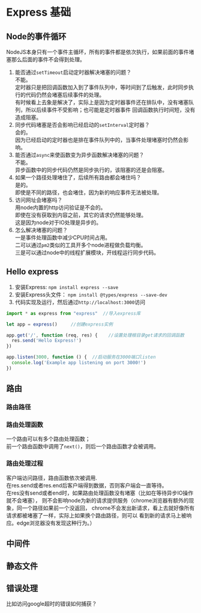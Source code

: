 # Express 基础

## Node的事件循环

NodeJS本身只有一个事件主循环，所有的事件都是依次执行，如果前面的事件堵塞那么后面的事件不会得到处理。  

1. 能否通过`setTimeout`启动定时器解决堵塞的问题？  
   不能。  
   定时器只是把回调函数加入到了事件队列中，等时间到了后触发，此时同步执行的代码仍然会堵塞后续事件的处理。  
   有时候看上去象是解决了，实际上是因为定时器事件还在排队中，没有堵塞队列，所以后续事件不受影响；也可能是定时器事件
   回调函数执行时间短，没有造成阻塞。
1. 同步代码堵塞是否会影响已经启动的`setInterval`定时器？  
   会的。  
   因为已经启动的定时器也是排在事件队列中的，当事件处理堵塞时仍然会影响。
1. 能否通过`async`来使函数变为异步函数解决堵塞的问题？  
   不能。  
   异步函数中的同步代码仍然是同步执行的，该阻塞的还是会阻塞。
1. 如果一个路径处理堵住了，后续所有路由都会堵住吗？  
   是的。  
   即使是不同的路径，也会堵住，因为新的响应事件无法被处理。
1. 访问网址会堵塞吗？  
   用node内置的http访问验证是不会的。  
   即使在没有获取到内容之前，其它的请求仍然能够处理。  
   这是因为node对于IO处理是异步的。
1. 怎么解决堵塞的问题？  
   一是事件处理函数中减少CPU时间占用。  
   二可以通过`pm2`类似的工具开多个node进程做负载均衡。  
   三是可以通过node中的线程扩展模块，开线程运行同步代码。

## Hello express

1. 安装Express: `npm install express --save`
1. 安装Express头文件： `npm install @types/express --save-dev`
1. 代码实现及运行，然后通过`http://localhost:3000`访问

```ts
import * as express from "express"  //导入express库

let app = express()     //创建express实例

app.get('/', function (req, res) {    //设置处理根目录get请求的回调函数
  res.send('Hello Express!')
})

app.listen(3000, function () {  //启动服务在3000端口listen
  console.log('Example app listening on port 3000!')
})
```

## 路由

### 路由路径

### 路由处理函数

一个路由可以有多个路由处理函数；  
前一个路由函数中调用了`next()`，则后一个路由函数才会被调用。

### 路由处理过程

客户端访问路径，路由函数依次被调用.  
在res.send或者res.end后客户端得到数据，否则客户端会一直等待。  
在res没有send或者end时，如果路由处理函数没有堵塞（比如在等待异步IO操作就不会堵塞），
则不会影响node为新的请求提供服务（chrome浏览器有额外的现象，同一个路径如果前一个没返回，
chrome不会发出新请求，看上去就好像所有请求都被堵塞了一样，实际上如果换个路由路径，则可以
看到新的请求马上被响应。edge浏览器没有发现这种行为。）

## 中间件

## 静态文件

## 错误处理

比如访问google超时的错误如何捕获？
